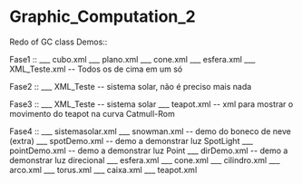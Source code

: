 # Graphic_Computation_2
Redo of GC class
Demos::

Fase1 ::
___ cubo.xml
___ plano.xml
___ cone.xml
___ esfera.xml
___ XML_Teste.xml -- Todos os de cima em um só

Fase2 ::
___ XML_Teste -- sistema solar, não é preciso mais nada

Fase3 ::
___ XML_Teste -- sistema solar
___ teapot.xml -- xml para mostrar o movimento do teapot na curva Catmull-Rom

Fase4 ::
___ sistemasolar.xml
___ snowman.xml -- demo do boneco de neve (extra)
___ spotDemo.xml -- demo a demonstrar luz SpotLight
___ pointDemo.xml -- demo a demonstrar luz Point
___ dirDemo.xml -- demo a demonstrar luz direcional
___ esfera.xml
___ cone.xml
___ cilindro.xml
___ arco.xml
___ torus.xml
___ caixa.xml
___ teapot.xml
